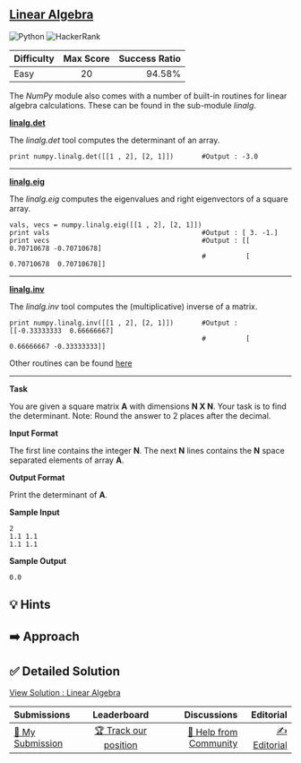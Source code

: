 ## [Linear Algebra](https://www.hackerrank.com/challenges/np-linear-algebra)

![Python](https://img.shields.io/badge/python-3670A0?style=for-the-badge&logo=python&logoColor=ffdd54) ![HackerRank](https://img.shields.io/badge/-Hackerrank-2EC866?style=for-the-badge&logo=HackerRank&logoColor=white)

| Difficulty | Max Score | Success Ratio |
| :--------- | :-------: | ------------: |
| Easy       |    20     |        94.58% |

The *NumPy* module also comes with a number of built\-in routines for linear algebra calculations. These can be found in the sub\-module *linalg*. 


[**linalg.det**](http://docs.scipy.org/doc/numpy/reference/generated/numpy.linalg.det.html)


The *linalg.det* tool computes the determinant of an array. 



```
print numpy.linalg.det([[1 , 2], [2, 1]])       #Output : -3.0

```



---


[**linalg.eig**](http://docs.scipy.org/doc/numpy/reference/generated/numpy.linalg.eig.html)


The *linalg.eig* computes the eigenvalues and right eigenvectors of a square array. 



```
vals, vecs = numpy.linalg.eig([[1 , 2], [2, 1]])
print vals                                      #Output : [ 3. -1.]
print vecs                                      #Output : [[ 0.70710678 -0.70710678]
                                                #          [ 0.70710678  0.70710678]]

```



---


[**linalg.inv**](http://docs.scipy.org/doc/numpy/reference/generated/numpy.linalg.inv.html) 


The *linalg.inv* tool computes the (multiplicative) inverse of a matrix.



```
print numpy.linalg.inv([[1 , 2], [2, 1]])       #Output : [[-0.33333333  0.66666667]
                                                #          [ 0.66666667 -0.33333333]]

```

Other routines can be found [here](http://docs.scipy.org/doc/numpy/reference/routines.linalg.html)




---


**Task**



You are given a square matrix **A** with dimensions **N X N**. Your task is to find the determinant. Note: Round the answer to 2 places after the decimal.

**Input Format**

The first line contains the integer **N**.
The next **N** lines contains the **N** space separated elements of array **A**.

**Output Format**

Print the determinant of **A**.

**Sample Input**


```
2
1.1 1.1
1.1 1.1

```
**Sample Output**


```
0.0

```

## 💡 Hints 

## ➡️ Approach 

## ✅ Detailed Solution
[View Solution : Linear Algebra](./linear_algebra.py)

| Submissions                                                                            |                                         Leaderboard                                         |                                                                            Discussions |                                                                        Editorial |
| :------------------------------------------------------------------------------------- | :-----------------------------------------------------------------------------------------: | -------------------------------------------------------------------------------------: | -------------------------------------------------------------------------------: |
| [📝 My Submission](https://www.hackerrank.com/challenges/np-linear-algebra/submissions) | [🏆 Track our position](https://www.hackerrank.com/challenges/np-linear-algebra/leaderboard) | [🤔 Help from Community](https://www.hackerrank.com/challenges/np-linear-algebra/forum) | [✍️ Editorial](https://www.hackerrank.com/challenges/np-linear-algebra/editorial) |

